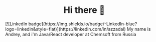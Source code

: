 <h1 align="center">Hi there 👋</h1>  
[![LinkedIn badge](https://img.shields.io/badge/-LinkedIn-blue?logo=linkedin&style=flat)](https://linkedin.com/in/azzadal)  
My name is Andrey, and i'm Java/React developer at Chemsoft from Russia

